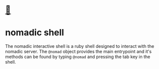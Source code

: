 # [:house_with_garden:](/)

# nomadic shell
The nomadic interactive shell is a ruby shell designed to interact with the nomadic server.  The `@nomad` object provides the main entrypoint and it's methods can be found by typing `@nomad` and pressing the tab key in the shell.
